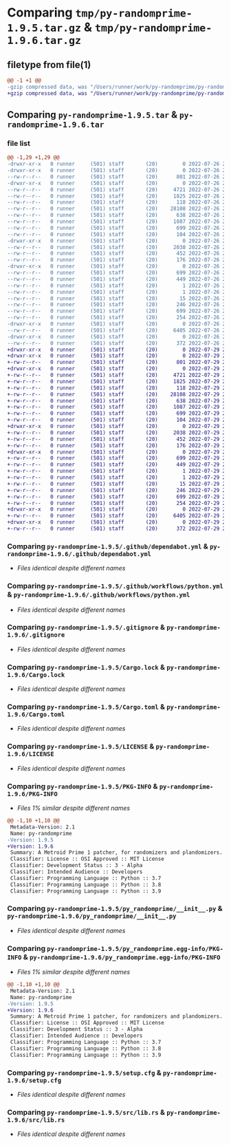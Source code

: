 # Comparing `tmp/py-randomprime-1.9.5.tar.gz` & `tmp/py-randomprime-1.9.6.tar.gz`

## filetype from file(1)

```diff
@@ -1 +1 @@
-gzip compressed data, was "/Users/runner/work/py-randomprime/py-randomprime/dist/tmpo2sgv66c/py-randomprime-1.9.5.tar", last modified: Tue Jul 26 20:32:51 2022, max compression
+gzip compressed data, was "/Users/runner/work/py-randomprime/py-randomprime/dist/tmp026ztx87/py-randomprime-1.9.6.tar", last modified: Fri Jul 29 22:44:29 2022, max compression
```

## Comparing `py-randomprime-1.9.5.tar` & `py-randomprime-1.9.6.tar`

### file list

```diff
@@ -1,29 +1,29 @@
-drwxr-xr-x   0 runner     (501) staff       (20)        0 2022-07-26 20:32:51.000000 py-randomprime-1.9.5/
-drwxr-xr-x   0 runner     (501) staff       (20)        0 2022-07-26 20:32:51.000000 py-randomprime-1.9.5/.github/
--rw-r--r--   0 runner     (501) staff       (20)      801 2022-07-26 20:24:08.000000 py-randomprime-1.9.5/.github/dependabot.yml
-drwxr-xr-x   0 runner     (501) staff       (20)        0 2022-07-26 20:32:51.000000 py-randomprime-1.9.5/.github/workflows/
--rw-r--r--   0 runner     (501) staff       (20)     4721 2022-07-26 20:24:08.000000 py-randomprime-1.9.5/.github/workflows/python.yml
--rw-r--r--   0 runner     (501) staff       (20)     1825 2022-07-26 20:24:08.000000 py-randomprime-1.9.5/.gitignore
--rw-r--r--   0 runner     (501) staff       (20)      118 2022-07-26 20:24:08.000000 py-randomprime-1.9.5/.gitmodules
--rw-r--r--   0 runner     (501) staff       (20)    28108 2022-07-26 20:24:08.000000 py-randomprime-1.9.5/Cargo.lock
--rw-r--r--   0 runner     (501) staff       (20)      638 2022-07-26 20:24:08.000000 py-randomprime-1.9.5/Cargo.toml
--rw-r--r--   0 runner     (501) staff       (20)     1087 2022-07-26 20:24:08.000000 py-randomprime-1.9.5/LICENSE
--rw-r--r--   0 runner     (501) staff       (20)      699 2022-07-26 20:32:51.000000 py-randomprime-1.9.5/PKG-INFO
--rw-r--r--   0 runner     (501) staff       (20)      104 2022-07-26 20:24:08.000000 py-randomprime-1.9.5/README.md
-drwxr-xr-x   0 runner     (501) staff       (20)        0 2022-07-26 20:32:51.000000 py-randomprime-1.9.5/py_randomprime/
--rw-r--r--   0 runner     (501) staff       (20)     2038 2022-07-26 20:24:08.000000 py-randomprime-1.9.5/py_randomprime/__init__.py
--rw-r--r--   0 runner     (501) staff       (20)      452 2022-07-26 20:24:08.000000 py-randomprime-1.9.5/py_randomprime/__main__.py
--rw-r--r--   0 runner     (501) staff       (20)      176 2022-07-26 20:32:50.000000 py-randomprime-1.9.5/py_randomprime/version.py
-drwxr-xr-x   0 runner     (501) staff       (20)        0 2022-07-26 20:32:51.000000 py-randomprime-1.9.5/py_randomprime.egg-info/
--rw-r--r--   0 runner     (501) staff       (20)      699 2022-07-26 20:32:50.000000 py-randomprime-1.9.5/py_randomprime.egg-info/PKG-INFO
--rw-r--r--   0 runner     (501) staff       (20)      449 2022-07-26 20:32:51.000000 py-randomprime-1.9.5/py_randomprime.egg-info/SOURCES.txt
--rw-r--r--   0 runner     (501) staff       (20)        1 2022-07-26 20:32:50.000000 py-randomprime-1.9.5/py_randomprime.egg-info/dependency_links.txt
--rw-r--r--   0 runner     (501) staff       (20)        1 2022-07-26 20:25:27.000000 py-randomprime-1.9.5/py_randomprime.egg-info/not-zip-safe
--rw-r--r--   0 runner     (501) staff       (20)       15 2022-07-26 20:32:50.000000 py-randomprime-1.9.5/py_randomprime.egg-info/top_level.txt
--rw-r--r--   0 runner     (501) staff       (20)      246 2022-07-26 20:24:08.000000 py-randomprime-1.9.5/pyproject.toml
--rw-r--r--   0 runner     (501) staff       (20)      699 2022-07-26 20:32:51.000000 py-randomprime-1.9.5/setup.cfg
--rw-r--r--   0 runner     (501) staff       (20)      254 2022-07-26 20:24:08.000000 py-randomprime-1.9.5/setup.py
-drwxr-xr-x   0 runner     (501) staff       (20)        0 2022-07-26 20:32:51.000000 py-randomprime-1.9.5/src/
--rw-r--r--   0 runner     (501) staff       (20)     6405 2022-07-26 20:24:08.000000 py-randomprime-1.9.5/src/lib.rs
-drwxr-xr-x   0 runner     (501) staff       (20)        0 2022-07-26 20:32:51.000000 py-randomprime-1.9.5/test/
--rw-r--r--   0 runner     (501) staff       (20)      372 2022-07-26 20:24:08.000000 py-randomprime-1.9.5/test/test_library.py
+drwxr-xr-x   0 runner     (501) staff       (20)        0 2022-07-29 22:44:29.000000 py-randomprime-1.9.6/
+drwxr-xr-x   0 runner     (501) staff       (20)        0 2022-07-29 22:44:29.000000 py-randomprime-1.9.6/.github/
+-rw-r--r--   0 runner     (501) staff       (20)      801 2022-07-29 22:38:13.000000 py-randomprime-1.9.6/.github/dependabot.yml
+drwxr-xr-x   0 runner     (501) staff       (20)        0 2022-07-29 22:44:29.000000 py-randomprime-1.9.6/.github/workflows/
+-rw-r--r--   0 runner     (501) staff       (20)     4721 2022-07-29 22:38:13.000000 py-randomprime-1.9.6/.github/workflows/python.yml
+-rw-r--r--   0 runner     (501) staff       (20)     1825 2022-07-29 22:38:13.000000 py-randomprime-1.9.6/.gitignore
+-rw-r--r--   0 runner     (501) staff       (20)      118 2022-07-29 22:38:13.000000 py-randomprime-1.9.6/.gitmodules
+-rw-r--r--   0 runner     (501) staff       (20)    28108 2022-07-29 22:38:13.000000 py-randomprime-1.9.6/Cargo.lock
+-rw-r--r--   0 runner     (501) staff       (20)      638 2022-07-29 22:38:13.000000 py-randomprime-1.9.6/Cargo.toml
+-rw-r--r--   0 runner     (501) staff       (20)     1087 2022-07-29 22:38:13.000000 py-randomprime-1.9.6/LICENSE
+-rw-r--r--   0 runner     (501) staff       (20)      699 2022-07-29 22:44:29.000000 py-randomprime-1.9.6/PKG-INFO
+-rw-r--r--   0 runner     (501) staff       (20)      104 2022-07-29 22:38:13.000000 py-randomprime-1.9.6/README.md
+drwxr-xr-x   0 runner     (501) staff       (20)        0 2022-07-29 22:44:29.000000 py-randomprime-1.9.6/py_randomprime/
+-rw-r--r--   0 runner     (501) staff       (20)     2038 2022-07-29 22:38:13.000000 py-randomprime-1.9.6/py_randomprime/__init__.py
+-rw-r--r--   0 runner     (501) staff       (20)      452 2022-07-29 22:38:13.000000 py-randomprime-1.9.6/py_randomprime/__main__.py
+-rw-r--r--   0 runner     (501) staff       (20)      176 2022-07-29 22:44:29.000000 py-randomprime-1.9.6/py_randomprime/version.py
+drwxr-xr-x   0 runner     (501) staff       (20)        0 2022-07-29 22:44:29.000000 py-randomprime-1.9.6/py_randomprime.egg-info/
+-rw-r--r--   0 runner     (501) staff       (20)      699 2022-07-29 22:44:29.000000 py-randomprime-1.9.6/py_randomprime.egg-info/PKG-INFO
+-rw-r--r--   0 runner     (501) staff       (20)      449 2022-07-29 22:44:29.000000 py-randomprime-1.9.6/py_randomprime.egg-info/SOURCES.txt
+-rw-r--r--   0 runner     (501) staff       (20)        1 2022-07-29 22:44:29.000000 py-randomprime-1.9.6/py_randomprime.egg-info/dependency_links.txt
+-rw-r--r--   0 runner     (501) staff       (20)        1 2022-07-29 22:39:19.000000 py-randomprime-1.9.6/py_randomprime.egg-info/not-zip-safe
+-rw-r--r--   0 runner     (501) staff       (20)       15 2022-07-29 22:44:29.000000 py-randomprime-1.9.6/py_randomprime.egg-info/top_level.txt
+-rw-r--r--   0 runner     (501) staff       (20)      246 2022-07-29 22:38:13.000000 py-randomprime-1.9.6/pyproject.toml
+-rw-r--r--   0 runner     (501) staff       (20)      699 2022-07-29 22:44:29.000000 py-randomprime-1.9.6/setup.cfg
+-rw-r--r--   0 runner     (501) staff       (20)      254 2022-07-29 22:38:13.000000 py-randomprime-1.9.6/setup.py
+drwxr-xr-x   0 runner     (501) staff       (20)        0 2022-07-29 22:44:29.000000 py-randomprime-1.9.6/src/
+-rw-r--r--   0 runner     (501) staff       (20)     6405 2022-07-29 22:38:13.000000 py-randomprime-1.9.6/src/lib.rs
+drwxr-xr-x   0 runner     (501) staff       (20)        0 2022-07-29 22:44:29.000000 py-randomprime-1.9.6/test/
+-rw-r--r--   0 runner     (501) staff       (20)      372 2022-07-29 22:38:13.000000 py-randomprime-1.9.6/test/test_library.py
```

### Comparing `py-randomprime-1.9.5/.github/dependabot.yml` & `py-randomprime-1.9.6/.github/dependabot.yml`

 * *Files identical despite different names*

### Comparing `py-randomprime-1.9.5/.github/workflows/python.yml` & `py-randomprime-1.9.6/.github/workflows/python.yml`

 * *Files identical despite different names*

### Comparing `py-randomprime-1.9.5/.gitignore` & `py-randomprime-1.9.6/.gitignore`

 * *Files identical despite different names*

### Comparing `py-randomprime-1.9.5/Cargo.lock` & `py-randomprime-1.9.6/Cargo.lock`

 * *Files identical despite different names*

### Comparing `py-randomprime-1.9.5/Cargo.toml` & `py-randomprime-1.9.6/Cargo.toml`

 * *Files identical despite different names*

### Comparing `py-randomprime-1.9.5/LICENSE` & `py-randomprime-1.9.6/LICENSE`

 * *Files identical despite different names*

### Comparing `py-randomprime-1.9.5/PKG-INFO` & `py-randomprime-1.9.6/PKG-INFO`

 * *Files 1% similar despite different names*

```diff
@@ -1,10 +1,10 @@
 Metadata-Version: 2.1
 Name: py-randomprime
-Version: 1.9.5
+Version: 1.9.6
 Summary: A Metroid Prime 1 patcher, for randomizers and plandomizers.
 Classifier: License :: OSI Approved :: MIT License
 Classifier: Development Status :: 3 - Alpha
 Classifier: Intended Audience :: Developers
 Classifier: Programming Language :: Python :: 3.7
 Classifier: Programming Language :: Python :: 3.8
 Classifier: Programming Language :: Python :: 3.9
```

### Comparing `py-randomprime-1.9.5/py_randomprime/__init__.py` & `py-randomprime-1.9.6/py_randomprime/__init__.py`

 * *Files identical despite different names*

### Comparing `py-randomprime-1.9.5/py_randomprime.egg-info/PKG-INFO` & `py-randomprime-1.9.6/py_randomprime.egg-info/PKG-INFO`

 * *Files 1% similar despite different names*

```diff
@@ -1,10 +1,10 @@
 Metadata-Version: 2.1
 Name: py-randomprime
-Version: 1.9.5
+Version: 1.9.6
 Summary: A Metroid Prime 1 patcher, for randomizers and plandomizers.
 Classifier: License :: OSI Approved :: MIT License
 Classifier: Development Status :: 3 - Alpha
 Classifier: Intended Audience :: Developers
 Classifier: Programming Language :: Python :: 3.7
 Classifier: Programming Language :: Python :: 3.8
 Classifier: Programming Language :: Python :: 3.9
```

### Comparing `py-randomprime-1.9.5/setup.cfg` & `py-randomprime-1.9.6/setup.cfg`

 * *Files identical despite different names*

### Comparing `py-randomprime-1.9.5/src/lib.rs` & `py-randomprime-1.9.6/src/lib.rs`

 * *Files identical despite different names*


